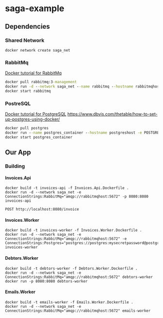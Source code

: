 # saga-example

## Dependencies

### Shared Network

```
docker network create saga_net
```

### RabbitMq

[Docker tutorial for RabbitMq](https://www.svix.com/resources/guides/rabbitmq-docker-setup-guide/#step-1-pulling-the-rabbitmq-docker-image)

```cmd
docker pull rabbitmq:3-management
docker run -d --network saga_net --name rabbitmq --hostname rabbitmqhost -p 5672:5672 -p 15672:15672 rabbitmq:3-management
docker start rabbitmq
```


### PostreSQL

[Docker tutorial for PostgreSQL](https://www.docker.com/blog/how-to-use-the-postgres-docker-official-image/)
https://www.dbvis.com/thetable/how-to-set-up-postgres-using-docker/

```cmd
docker pull postgres
docker run --name postgres_container --hostname postgreshost -e POSTGRES_PASSWORD=mysecretpassword -d -p 5432:5432 -v postgres_data:/var/lib/postgresql/data postgres
docker start postgres_container
```

## Our App

### Building

#### Invoices.Api

```
docker build -t invoices-api -f Invoices.Api.Dockerfile .
docker run -d --network saga_net -e ConnectionStrings:RabbitMq="amqp://rabbitmqhost:5672" -p 8080:8080 invoices-api 
```

`POST http://localhost:8080/invoice`

#### Invoices.Worker

```
docker build -t invoices-worker -f Invoices.Worker.Dockerfile .
docker run -d --network saga_net -e ConnectionStrings:RabbitMq="amqp://rabbitmqhost:5672" -e ConnectionStrings:Postgres="postgres://postgres:mysecretpassword@postgreshost:5432/postgres" invoices-worker 
```

#### Debtors.Worker

```
docker build -t debtors-worker -f Debtors.Worker.Dockerfile .
docker run -d --network saga_net -e ConnectionStrings:RabbitMq="amqp://rabbitmqhost:5672" debtors-worker 
docker run -p 8080:8080 debtors-worker
```

#### Emails.Worker

```
docker build -t emails-worker -f Emails.Worker.Dockerfile .
docker run -d --network saga_net -e ConnectionStrings:RabbitMq="amqp://rabbitmqhost:5672" emails-worker 
```

